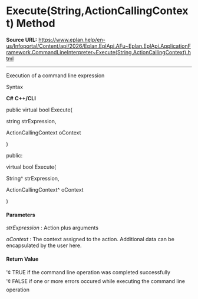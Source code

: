 # Execute(String,ActionCallingContext) Method

**Source URL:** https://www.eplan.help/en-us/Infoportal/Content/api/2026/Eplan.EplApi.AFu~Eplan.EplApi.ApplicationFramework.CommandLineInterpreter~Execute(String,ActionCallingContext).html

---

Execution of a command line expression

Syntax

**C#**
**C++/CLI**


public virtual bool Execute( 

   string strExpression,

   ActionCallingContext oContext

)

public:

virtual bool Execute( 

   String^ strExpression,

   ActionCallingContext^ oContext

)


#### Parameters

*strExpression*
:   Action plus arguments

*oContext*
:   The context assigned to the action. Additional data can be encapsulated by the user here.

#### Return Value

'¢ TRUE if the command line operation was completed successfully  
'¢ FALSE if one or more errors occured while executing the command line operation
